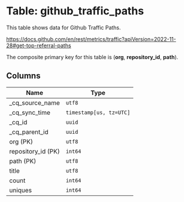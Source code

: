# Table: github_traffic_paths

This table shows data for Github Traffic Paths.

https://docs.github.com/en/rest/metrics/traffic?apiVersion=2022-11-28#get-top-referral-paths

The composite primary key for this table is (**org**, **repository_id**, **path**).

## Columns

| Name          | Type          |
| ------------- | ------------- |
|_cq_source_name|`utf8`|
|_cq_sync_time|`timestamp[us, tz=UTC]`|
|_cq_id|`uuid`|
|_cq_parent_id|`uuid`|
|org (PK)|`utf8`|
|repository_id (PK)|`int64`|
|path (PK)|`utf8`|
|title|`utf8`|
|count|`int64`|
|uniques|`int64`|